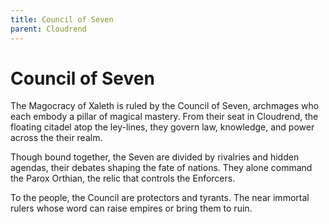 ```yaml
---
title: Council of Seven
parent: Cloudrend
---
```


# Council of Seven

The Magocracy of Xaleth is ruled by the Council of Seven, archmages who each embody a pillar of magical mastery. From their seat in Cloudrend, the floating citadel atop the ley-lines, they govern law, knowledge, and power across the their realm.

Though bound together, the Seven are divided by rivalries and hidden agendas, their debates shaping the fate of nations. They alone command the Parox Orthian, the relic that controls the Enforcers.

To the people, the Council are protectors and tyrants. The near immortal rulers whose word can raise empires or bring them to ruin.





